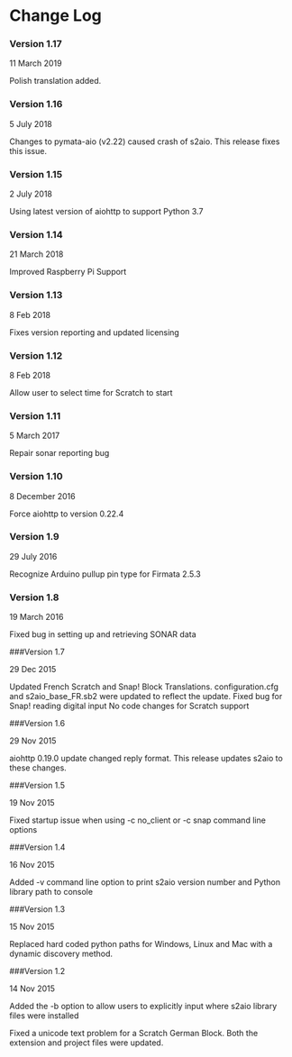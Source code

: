 # Change Log

### Version 1.17

11 March 2019

Polish translation added.

### Version 1.16

5 July 2018

Changes to pymata-aio (v2.22) caused crash of s2aio. This release fixes this issue.

### Version 1.15

2 July 2018

Using latest version of aiohttp to support Python 3.7

### Version 1.14

21 March 2018

Improved Raspberry Pi Support

### Version 1.13

8 Feb 2018

Fixes version reporting and updated licensing

### Version 1.12

8 Feb 2018

Allow user to select time for Scratch to start

### Version 1.11

5 March 2017

Repair sonar reporting bug

### Version 1.10

8 December 2016

Force aiohttp to version 0.22.4

### Version 1.9

29 July 2016

Recognize Arduino pullup pin type for Firmata 2.5.3

### Version 1.8

19 March 2016

Fixed bug in setting up and retrieving SONAR data

###Version 1.7

29 Dec 2015

Updated French Scratch and Snap! Block Translations.
configuration.cfg and s2aio_base_FR.sb2 were updated to reflect the update.
Fixed bug for Snap! reading digital input
No code changes for Scratch support

###Version 1.6

29 Nov 2015

aiohttp 0.19.0 update changed reply format.
This release updates s2aio to these changes.

###Version 1.5

19 Nov 2015

Fixed startup issue when using -c no_client or -c snap command line options

###Version 1.4

16 Nov 2015

Added -v command line option to print s2aio version number and Python library path to console

###Version 1.3

15 Nov 2015

Replaced hard coded python paths for Windows, Linux and Mac with a dynamic discovery method.

###Version 1.2

14 Nov 2015

Added the -b option to allow users to explicitly input where s2aio library files were installed

Fixed a unicode text problem for a Scratch German Block. Both the extension and project files were updated.
